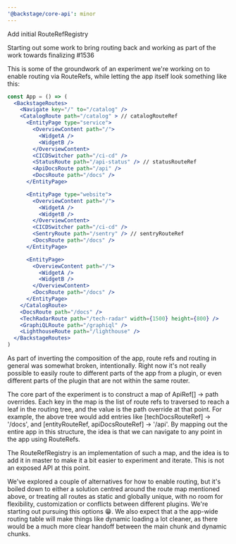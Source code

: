 ```yaml
---
'@backstage/core-api': minor
---
```

Add initial RouteRefRegistry

Starting out some work to bring routing back and working as part of the work towards finalizing #1536

This is some of the groundwork of an experiment we're working on to enable routing via RouteRefs, while letting the app itself look something like this:

```jsx
const App = () => (
  <BackstageRoutes>
    <Navigate key="/" to="/catalog" />
    <CatalogRoute path="/catalog" > // catalogRouteRef
      <EntityPage type="service">
        <OverviewContent path="/">
          <WidgetA />
          <WidgetB />
        </OverviewContent>
        <CICDSwitcher path="/ci-cd" />
        <StatusRoute path="/api-status" /> // statusRouteRef
        <ApiDocsRoute path="/api" />
        <DocsRoute path="/docs" />
      </EntityPage>

      <EntityPage type="website">
        <OverviewContent path="/">
          <WidgetA />
          <WidgetB />
        </OverviewContent>
        <CICDSwitcher path="/ci-cd" />
        <SentryRoute path="/sentry" /> // sentryRouteRef
        <DocsRoute path="/docs" />
      </EntityPage>

      <EntityPage>
        <OverviewContent path="/">
          <WidgetA />
          <WidgetB />
        </OverviewContent>
        <DocsRoute path="/docs" />
      </EntityPage>
    </CatalogRoute>
    <DocsRoute path="/docs" />
    <TechRadarRoute path="/tech-radar" width={1500} height={800} />
    <GraphiQLRoute path="/graphiql" />
    <LighthouseRoute path="/lighthouse" />
  </BackstageRoutes>
)
```

As part of inverting the composition of the app, route refs and routing in general was somewhat broken, intentionally. Right now it's not really possible to easily route to different parts of the app from a plugin, or even different parts of the plugin that are not within the same router.

The core part of the experiment is to construct a map of ApiRef[] -> path overrides. Each key in the map is the list of route refs to traversed to reach a leaf in the routing tree, and the value is the path override at that point. For example, the above tree would add entries like [techDocsRouteRef] -> '/docs', and [entityRouteRef, apiDocsRouteRef] -> '/api'. By mapping out the entire app in this structure, the idea is that we can navigate to any point in the app using RouteRefs.

The RouteRefRegistry is an implementation of such a map, and the idea is to add it in master to make it a bit easier to experiment and iterate. This is not an exposed API at this point.

We've explored a couple of alternatives for how to enable routing, but it's boiled down to either a solution centred around the route map mentioned above, or treating all routes as static and globally unique, with no room for flexibility, customization or conflicts between different plugins. We're starting out pursuing this options 😁. We also expect that a the app-wide routing table will make things like dynamic loading a lot cleaner, as there would be a much more clear handoff between the main chunk and dynamic chunks.
